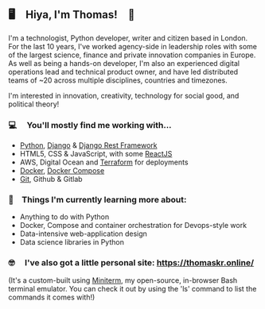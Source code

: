 ## 🖥️ Hiya, I'm Thomas! 🎉

I'm a technologist, Python developer, writer and citizen based in London. For the last 10 years, I've worked agency-side in leadership roles with some of the largest science, finance and private innovation companies in Europe. As well as being a hands-on developer, I'm also an experienced digital operations lead and technical product owner, and have led distributed teams of ~20 across multiple disciplines, countries and timezones.

I'm interested in innovation, creativity, technology for social good, and political theory!

### 💻  You'll mostly find me working with...

* [Python][], [Django][] & [Django Rest Framework][]
* HTML5, CSS & JavaScript, with some [ReactJS][]
* AWS, Digital Ocean and [Terraform][] for deployments
* [Docker][], [Docker Compose][]
* [Git][], Github & Gitlab

### 🌱 Things I'm currently learning more about:

* Anything to do with Python
* Docker, Compose and container orchestration for Devops-style work
* Data-intensive web-application design
* Data science libraries in Python

### 🤓  I've also got a little personal site: https://thomaskr.online/
(It's a custom-built using [Miniterm][], my open-source, in-browser Bash terminal emulator. You can check it out by using the 'ls' command to list the commands it comes with!)

[Miniterm]: https://github.com/thmsrmbld/miniterm/
[Git]:https://git-scm.com/
[Docker]: https://www.docker.com/
[Django]: https://www.djangoproject.com/
[Django REST Framework]: https://www.django-rest-framework.org/
[Python]: https://www.python.org/
[ReactJS]: https://reactjs.org/
[Docker Compose]: https://docs.docker.com/compose/
[Terraform]: https://www.terraform.io/
